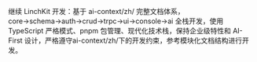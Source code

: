 继续 LinchKit 开发：基于 ai-context/zh/ 完整文档体系，core→schema→auth→crud→trpc→ui→console→ai 全栈开发，使用 TypeScript 严格模式、pnpm 包管理、现代化技术栈，保持企业级特性和 AI-First 设计，严格遵守ai-context/zh/下的开发约束，参考模块化文档结构进行开发。